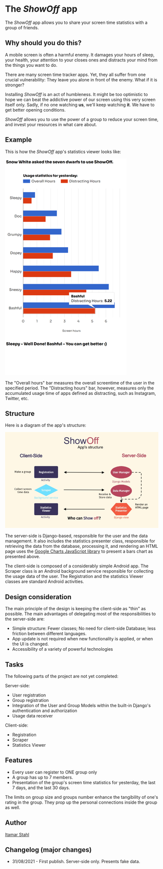 The _ShowOff_ app
=================

The _ShowOff_ app allows you to share your screen time statistics with a group of friends.

Why should you do this?
-----------------------

A mobile screen is often a harmful enemy. It damages your hours of sleep, your health, 
your attention to your closes ones and distracts your mind from the things you want
to do.

There are many screen time tracker apps. Yet, they all suffer from one crucial vulnerability:
They leave you alone in front of the enemy. What if it is stronger?

Installing _ShowOff_ is an act of humbleness. It might be too optimistic to hope we can beat
the addictive power of our screen using this very screen itself only. Sadly, if no one watching
**us**, we'll keep watching **it**. We have to get better opening conditions.

_ShowOff_ allows you to use the power of a group to reduce your screen time, and invest your 
resources in what care about.

Example
-------
This is how the _ShowOff_ app's statistics viewer looks like:

![Screenshots from ShowOff](readme_img/animated_screen_shots.png)

The "Overall hours" bar measures the overall screentime of the user in the specified period. The "Distracting hours" bar, however, measures only the accumulated usage time of apps defined as distracting, such as Instagram, Twitter, etc.

Structure
---------
Here is a diagram of the app's structure:

![ShowOff's struture](readme_img/app_structure.jpg)

The server-side is Django-based, responsible for the user and the data management. It also includes the statistics presenter class, responsible for retrieving the data from the database, processing it, and rendering an HTML page uses the [Google Charts JavaScript library](https://developers.google.com/chart) to present a bars chart as presented above.

The client-side is composed of a considerably simple Android app. The Scraper class is an Android background service responsible for collecting the usage data of the user. The Registration and the statistics Viewer classes are standard Android activities.

Design consideration
--------------------
The main principle of the design is keeping the client-side as "thin" as possible.
The main advantages of delegating most of the responsibilities to the server-side are:
* Simple structure: Fewer classes; No need for client-side Database; less friction between different languages.
* App update is not required when new functionality is applied, or when the UI is changed.
* Accessibility of a variety of powerful technologies

Tasks
-----
The following parts of the project are not yet completed:

Server-side:
* User registration
* Group registration
* Integration of the User and Group Models within the built-in Django's authentication and authorization
* Usage data receiver 

Client-side: 
* Registration
* Scraper
* Statistics Viewer

Features
--------
* Every user can register to ONE group only
* A group has up to 7 members.
* Presentation of the group's screen time statistics for yesterday, the last 7 days, and the last 30 days.

The limits on group size and groups number enhance the tangibility of one's rating in the group. They prop up the personal connections inside the group as well.

Author
------
[Itamar Stahl](https://github.com/itamar-stahl)

Changelog (major changes)
---------

* 31/08/2021 - First publish. Server-side only. Presents fake data.
